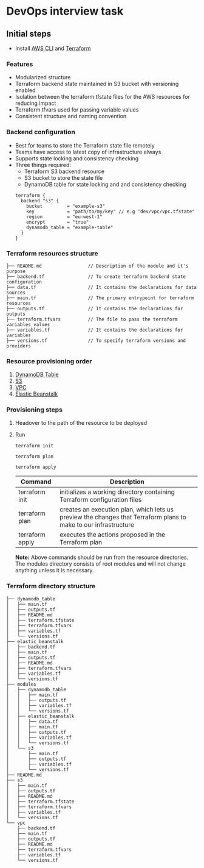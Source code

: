 # DevOps interview task
## Initial steps
- Install [AWS CLI](https://docs.aws.amazon.com/cli/latest/userguide/cli-chap-install.html) and [Terraform](https://www.terraform.io/downloads.html)
### Features
- Modularized structure
- Terraform backend state maintained in S3 bucket with versioning enabled
- Isolation between the terraform tfstate files for the AWS resources for reducing impact
- Terraform tfvars used for passing variable values
- Consistent structure and naming convention
### Backend configuration
- Best for teams to store the Terraform state file remotely
- Teams have access to latest copy of infrastructure always
- Supports state locking and consistency checking
- Three things required: 
  - Terraform S3 backend resource
  - S3 bucket to store the state file
  - DynamoDB table for state locking and and consistency checking
  ```hcl
  terraform {
    backend "s3" {
      bucket         = "example-s3"
      key            = "path/to/my/key" // e.g "dev/vpc/vpc.tfstate"
      region         = "eu-west-1"
      encrypt        = "true"
      dynamodb_table = "example-table"
    }
  }
  ```
### Terraform resources structure
    ├── README.md                 // Description of the module and it's purpose
    ├── backend.tf                // To create terraform backend state configuration
    ├── data.tf                   // It contains the declarations for data sources
    ├── main.tf                   // The primary entrypoint for terraform resources
    ├── outputs.tf                // It contains the declarations for outputs
    ├── terraform.tfvars          // The file to pass the terraform variables values
    ├── variables.tf              // It contains the declarations for variables
    ├── versions.tf               // To specify terraform versions and providers
### Resource provisioning order
1. [DynamoDB Table](https://github.com/AmanM13/DevOps_interview_task/tree/main/dynamodb_table)
2. [S3](https://github.com/AmanM13/DevOps_interview_task/tree/main/s3)
3. [VPC](https://github.com/AmanM13/DevOps_interview_task/tree/main/vpc)
4. [Elastic Beanstalk](https://github.com/AmanM13/DevOps_interview_task/tree/main/elastic_beanstalk)
### Provisioning steps
1. Headover to the path of the resource to be deployed 
2. Run 
    ```
    terraform init
    ```
    ```
    terraform plan
    ```
    ```
    terraform apply
    ```
 
    | Command     | Description |
    | ----------- | ----------- |
    | terraform init | initializes a working directory containing Terraform configuration files |
    | terraform plan | creates an execution plan, which lets us preview the changes that Terraform plans to make to our infrastructure |
    | terraform apply | executes the actions proposed in the Terraform plan |

    **Note:**
    Above commands should be run from the resource directories. The modules directory consists of root modules and will not change anything unless it is necessary.
### Terraform directory structure
```
├── dynamodb_table
│   ├── main.tf
│   ├── outputs.tf
│   ├── README.md
│   ├── terraform.tfstate
│   ├── terraform.tfvars
│   ├── variables.tf
│   └── versions.tf
├── elastic_beanstalk
│   ├── backend.tf
│   ├── main.tf
│   ├── outputs.tf
│   ├── README.md
│   ├── terraform.tfvars
│   ├── variables.tf
│   └── versions.tf
├── modules
│   ├── dynamodb_table
│   │   ├── main.tf
│   │   ├── outputs.tf
│   │   ├── variables.tf
│   │   └── versions.tf
│   ├── elastic_beanstalk
│   │   ├── data.tf
│   │   ├── main.tf
│   │   ├── outputs.tf
│   │   ├── variables.tf
│   │   └── versions.tf
│   └── s3
│       ├── main.tf
│       ├── outputs.tf
│       ├── variables.tf
│       └── versions.tf
├── README.md
├── s3
│   ├── main.tf
│   ├── outputs.tf
│   ├── README.md
│   ├── terraform.tfstate
│   ├── terraform.tfvars
│   ├── variables.tf
│   └── versions.tf
└── vpc
    ├── backend.tf
    ├── main.tf
    ├── outputs.tf
    ├── README.md
    ├── terraform.tfvars
    ├── variables.tf
    └── versions.tf
```
